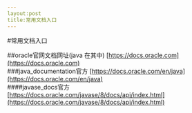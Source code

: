 ```yaml
---
layout:post
title:常用文档入口
---
```

#常用文档入口

##oracle官网文档网址(java 在其中)
[https://docs.oracle.com](https://docs.oracle.com)  
###java_documentation官方
[https://docs.oracle.com/en/java](https://docs.oracle.com/en/java)  
####javase_docs官方
[https://docs.oracle.com/javase/8/docs/api/index.html](https://docs.oracle.com/javase/8/docs/api/index.html)

